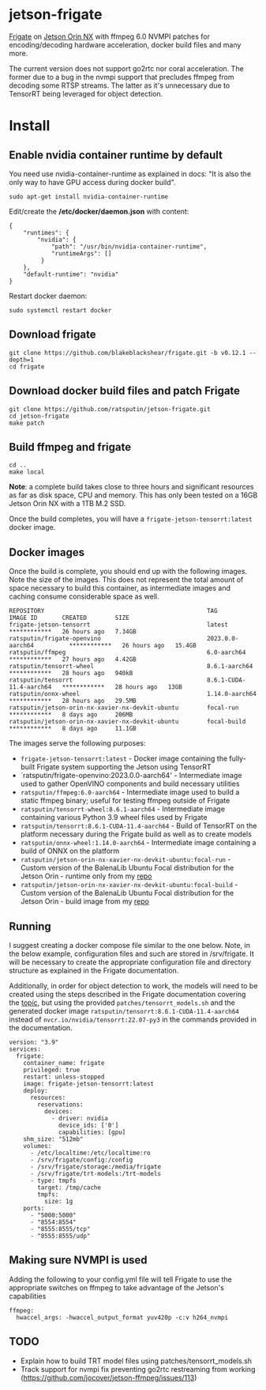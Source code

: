 # jetson-frigate
[Frigate](https://github.com/blakeblackshear/frigate) on [Jetson Orin NX](https://www.nvidia.com/en-us/autonomous-machines/embedded-systems/jetson-orin/) with ffmpeg 6.0 NVMPI patches for encoding/decoding hardware acceleration, docker build files and many more.

The current version does not support go2rtc nor coral acceleration.  The former due to a bug in the nvmpi support that precludes ffmpeg from decoding some RTSP streams.  The latter as it's unnecessary due to TensorRT being leveraged for object detection.

# Install

## Enable nvidia container runtime by default
You need use nvidia-container-runtime as explained in docs: "It is also the only way to have GPU access during docker build".
```
sudo apt-get install nvidia-container-runtime
```
Edit/create the **/etc/docker/daemon.json** with content:
```
{
    "runtimes": {
        "nvidia": {
            "path": "/usr/bin/nvidia-container-runtime",
            "runtimeArgs": []
         } 
    },
    "default-runtime": "nvidia" 
}
```

Restart docker daemon:

```
sudo systemctl restart docker
```
## Download frigate

```
git clone https://github.com/blakeblackshear/frigate.git -b v0.12.1 --depth=1
cd frigate
```

## Download docker build files and patch Frigate

```
git clone https://github.com/ratsputin/jetson-frigate.git
cd jetson-frigate
make patch
```

## Build ffmpeg and frigate
```
cd ..
make local
```
**Note**: a complete build takes close to three hours and significant resources as far as disk space, CPU and memory.  This has only been tested on a 16GB Jetson Orin NX with a 1TB M.2 SSD.

Once the build completes, you will have a `frigate-jetson-tensorrt:latest` docker image.

## Docker images
Once the build is complete, you should end up with the following images.  Note the size of the images.  This does not represent the total amount of space necessary to build this container, as intermediate images and caching consume considerable space as well.
```
REPOSITORY                                              TAG                       IMAGE ID       CREATED        SIZE
frigate-jetson-tensorrt                                 latest                    ************   26 hours ago   7.34GB
ratsputin/frigate-openvino                              2023.0.0-aarch64          ************   26 hours ago   15.4GB
ratsputin/ffmpeg                                        6.0-aarch64               ************   27 hours ago   4.42GB
ratsputin/tensorrt-wheel                                8.6.1-aarch64             ************   28 hours ago   940kB
ratsputin/tensorrt                                      8.6.1-CUDA-11.4-aarch64   ************   28 hours ago   13GB
ratsputin/onnx-wheel                                    1.14.0-aarch64            ************   28 hours ago   29.5MB
ratsputin/jetson-orin-nx-xavier-nx-devkit-ubuntu        focal-run                 ************   8 days ago     206MB
ratsputin/jetson-orin-nx-xavier-nx-devkit-ubuntu        focal-build               ************   8 days ago     11.1GB
```
The images serve the following purposes:
* `frigate-jetson-tensorrt:latest` - Docker image containing the fully-built Frigate system supporting the Jetson using TensorRT
* `ratsputin/frigate-openvino:2023.0.0-aarch64' - Intermediate image used to gather OpenVINO components and build necessary utilities
* `ratsputin/ffmpeg:6.0-aarch64` - Intermediate image used to build a static ffmpeg binary; useful for testing ffmpeg outside of Frigate
* `ratsputin/tensorrt-wheel:8.6.1-aarch64` - Intermediate image containing various Python 3.9 wheel files used by Frigate
* `ratsputin/tensorrt:8.6.1-CUDA-11.4-aarch64` - Build of TensorRT on the platform necessary during the Frigate build as well as to create models
* `ratsputin/onnx-wheel:1.14.0-aarch64` - Intermediate image containing a build of ONNX on the platform
* `ratsputin/jetson-orin-nx-xavier-nx-devkit-ubuntu:focal-run` - Custom version of the BalenaLib Ubuntu Focal distribution for the Jetson Orin - runtime only from my [repo](https://github.com/ratsputin/jetson-orin-nx-xavier-nx-devkit-ubuntu-focal)
* `ratsputin/jetson-orin-nx-xavier-nx-devkit-ubuntu:focal-build` - Custom version of the BalenaLib Ubuntu Focal distribution for the Jetson Orin - build image from my [repo](https://github.com/ratsputin/jetson-orin-nx-xavier-nx-devkit-ubuntu-focal)

## Running
I suggest creating a docker compose file similar to the one below.  Note, in the below example, configuration files and such are stored in /srv/frigate.  It will be necessary to create the appropriate configuration file and directory structure as explained in the Frigate documentation.

Additionally, in order for object detection to work, the models will need to be created using the steps described in the Frigate documentation covering the [topic](https://docs.frigate.video/configuration/detectors/#nvidia-tensorrt-detector), but using the provided `patches/tensorrt_models.sh` and the generated docker image `ratsputin/tensorrt:8.6.1-CUDA-11.4-aarch64` instead of `nvcr.io/nvidia/tensorrt:22.07-py3` in the commands provided in the documentation.
```
version: "3.9"
services:
  frigate:
    container_name: frigate
    privileged: true
    restart: unless-stopped
    image: frigate-jetson-tensorrt:latest
    deploy:
      resources:
        reservations:
          devices:
            - driver: nvidia
              device_ids: ['0']
              capabilities: [gpu]
    shm_size: "512mb"
    volumes:
      - /etc/localtime:/etc/localtime:ro
      - /srv/frigate/config:/config
      - /srv/frigate/storage:/media/frigate
      - /srv/frigate/trt-models:/trt-models
      - type: tmpfs
        target: /tmp/cache
        tmpfs:
          size: 1g
    ports:
      - "5000:5000"
      - "8554:8554"
      - "8555:8555/tcp"
      - "8555:8555/udp"
```
## Making sure NVMPI is used
Adding the following to your config.yml file will tell Frigate to use the appropriate switches on ffmpeg to take advantage of the Jetson's capabilities
```
ffmpeg:
  hwaccel_args: -hwaccel_output_format yuv420p -c:v h264_nvmpi
```

## TODO
* Explain how to build TRT model files using patches/tensorrt_models.sh
* Track support for nvmpi fix preventing go2rtc restreaming from working (https://github.com/jocover/jetson-ffmpeg/issues/113)
